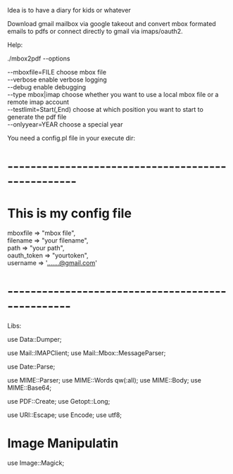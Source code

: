 Idea is to have a diary for kids or whatever

Download gmail mailbox via google takeout and convert mbox formated emails to pdfs
or connect directly to gmail via imaps/oauth2.

Help:

./mbox2pdf --options

--mboxfile=FILE              choose mbox file<br>
--verbose                    enable verbose logging<br>
--debug                      enable debugging<br>
--type mbox|imap             choose whether you want to use a local mbox file or a remote imap account<br>
--testlimit=Start(,End)      choose at which position you want to start to generate the pdf file<br>
--onlyyear=YEAR              choose a special year

You need a config.pl file in your execute dir:

# --------------------------------------------------
# This is my config file

mboxfile        => "mbox file",<br>
filename        => "your filename",<br>
path            => "your path",<br>
oauth_token     => "yourtoken",<br>
username        => '.......@gmail.com'<br>
# -------------------------------------------------

Libs:

use Data::Dumper;

use Mail::IMAPClient;
use Mail::Mbox::MessageParser;

use Date::Parse;

use MIME::Parser;
use MIME::Words qw(:all);
use MIME::Body;
use MIME::Base64;

use PDF::Create;
use Getopt::Long;

use URI::Escape;
use Encode;
use utf8;

# Image Manipulatin
use Image::Magick;
